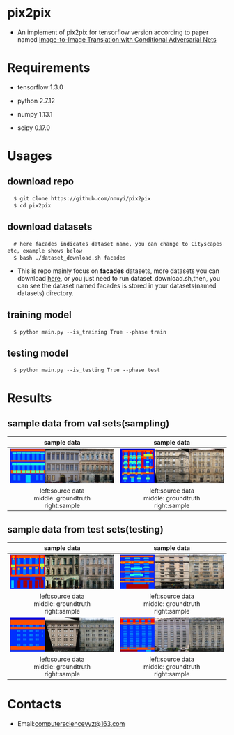 # pix2pix
  - An implement of pix2pix for tensorflow version according to paper named [Image-to-Image Translation with Conditional Adversarial Nets](https://phillipi.github.io/pix2pix/)

# Requirements
  - tensorflow 1.3.0

  - python 2.7.12

  - numpy 1.13.1

  - scipy 0.17.0
  
# Usages
  ## download repo
      $ git clone https://github.com/nnuyi/pix2pix
      $ cd pix2pix
      
  ## download datasets  
      # here facades indicates dataset name, you can change to Cityscapes etc, example shows below
      $ bash ./dataset_download.sh facades    
  
  - This is repo mainly focus on **facades** datasets, more datasets you can download [here](https://phillipi.github.io/pix2pix/), or you just need to run dataset_download.sh,then, you can see the dataset named facades is stored in your datasets(named datasets) directory.
  
  ## training model
      $ python main.py --is_training True --phase train
      
  ## testing model
      $ python main.py --is_testing True --phase test

# Results
  ## sample data from val sets(sampling)
  |sample data|sample data|
  |:-----------------:|:----------------:|
  |![Alt test](/data/facades_train_1.png)|![Alt test](/data/facades_train_2.png)|
  |left:source data<br/>middle: groundtruth<br/>right:sample|left:source data<br/>middle: groundtruth<br/>right:sample||
  
  ## sample data from test sets(testing)
  |sample data|sample data|
  |:-----------------:|:----------------:|
  |![Alt test](/data/facades_test_1.png)|![Alt test](/data/facades_test_2.png)|
  |left:source data<br/>middle: groundtruth<br/>right:sample|left:source data<br/>middle: groundtruth<br/>right:sample||
  |![Alt test](/data/facades_test_3.png)|![Alt test](/data/facades_test_4.png)|
  |left:source data<br/>middle: groundtruth<br/>right:sample|left:source data<br/>middle: groundtruth<br/>right:sample||

# Contacts
  - Email:computerscienceyyz@163.com
